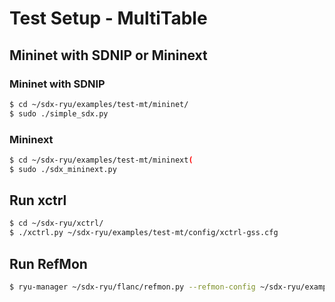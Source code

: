 # Test Setup - MultiTable

## Mininet with SDNIP or Mininext

### Mininet with SDNIP
```bash
$ cd ~/sdx-ryu/examples/test-mt/mininet/
$ sudo ./simple_sdx.py
```

### Mininext
```bash
$ cd ~/sdx-ryu/examples/test-mt/mininext(
$ sudo ./sdx_mininext.py
```

## Run xctrl

```bash
$ cd ~/sdx-ryu/xctrl/
$ ./xctrl.py ~/sdx-ryu/examples/test-mt/config/xctrl-gss.cfg
```

## Run RefMon

```bash
$ ryu-manager ~/sdx-ryu/flanc/refmon.py --refmon-config ~/sdx-ryu/examples/test-mt/config/refmon.cfg
```
